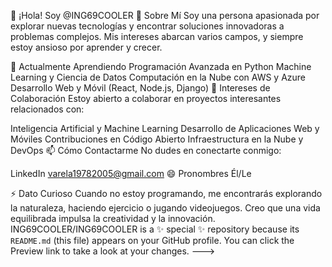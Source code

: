 👋 ¡Hola! Soy @ING69COOLER
👀 Sobre Mí
Soy una persona apasionada por explorar nuevas tecnologías y encontrar soluciones innovadoras a problemas complejos. Mis intereses abarcan varios campos, y siempre estoy ansioso por aprender y crecer.

🌱 Actualmente Aprendiendo
Programación Avanzada en Python
Machine Learning y Ciencia de Datos
Computación en la Nube con AWS y Azure
Desarrollo Web y Móvil (React, Node.js, Django)
💞️ Intereses de Colaboración
Estoy abierto a colaborar en proyectos interesantes relacionados con:

Inteligencia Artificial y Machine Learning
Desarrollo de Aplicaciones Web y Móviles
Contribuciones en Código Abierto
Infraestructura en la Nube y DevOps
📫 Cómo Contactarme
No dudes en conectarte conmigo:

LinkedIn
varela19782005@gmail.com
😄 Pronombres
Él/Le

⚡ Dato Curioso
Cuando no estoy programando, me encontrarás explorando la naturaleza, haciendo ejercicio o jugando videojuegos. Creo que una vida equilibrada impulsa la creatividad y la innovación.
ING69COOLER/ING69COOLER is a ✨ special ✨ repository because its `README.md` (this file) appears on your GitHub profile.
You can click the Preview link to take a look at your changes.
--->
